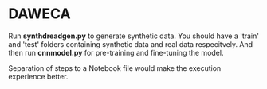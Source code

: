 # DAWECA

Run **synthdreadgen.py** to generate synthetic data. You should have a 'train' and 'test' folders containing synthetic data and real data respecitvely. And then run **cnnmodel.py** for pre-training and fine-tuning the model.

Separation of steps to a Notebook file would make the execution experience better.
